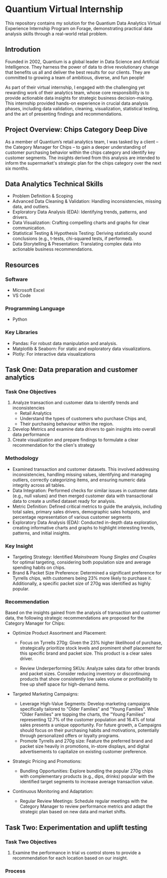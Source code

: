 # Quantium Virtual Internship

This repository contains my solution for the Quantium Data Analytics Virtual Experience Internship Program on Forage,
demonstrating practical data analysis skills through a real-world retail problem.

## Introdution

Founded in 2002, Quantium is a global leader in Data Science and Artificial Intelligence. They harness the power of
data to drive revolutionary change that benefits us all and deliver the best results for our clients.
They are committed to growing a team of ambitious, diverse, and fun people!

As part of their virtual internship, I engaged with the challenging yet rewarding work of their analytics team, whose
core responsibility is to provide actionable data insights for strategic business decision-making. This internship
provided hands-on experience in crucial data analysis phases, including data validation, cleaning, visualization,
statistical testing, and the art of presenting findings and recommendations.

## Project Overview: Chips Category Deep Dive

As a member of Quantium’s retail analytics team, I was tasked by a client – the Category Manager for Chips – to gain a
deeper understanding of customer purchasing behavior within the chips category and identify key customer segments. The
insights derived from this analysis are intended to inform the supermarket's strategic plan for the chips category over
the next six months.

## Data Analytics Technical Skills

- Problem Definition & Scoping
- Advanced Data Cleaning & Validation: Handling inconsistencies, missing data, and outliers.
- Exploratory Data Analysis (EDA): Identifying trends, patterns, and drivers.
- Data Visualization: Crafting compelling charts and graphs for clear communication.
- Statistical Testing & Hypothesis Testing: Deriving statistically sound conclusions (e.g., t-tests, chi-squared tests, if performed).
- Data Storytelling & Presentation: Translating complex data into actionable business recommendations.

## Resources

### Software

- Microsoft Excel
- VS Code

### Programming Language

- Python

### Key Libraries

- Pandas: For robust data manipulation and analysis.
- Matplotlib & Seaborn: For static and exploratory data visualizations.
- Plotly: For interactive data visualizations

## Task One: Data preparation and customer analytics

### Task One Objectives

1. Analyze transaction and customer data to identify trends and inconsistencies
    - Retail Analytics
    - Understand the types of customers who purchase Chips and,
    - Their purchasing behaviour within the region.
2. Develop Metrics and examine data drivers to gain insights into overall data performance
3. Create visualization and prepare findings to formulate a clear recommendation for the clien's strategy

### Methodology

- Examined transaction and customer datasets. This involved addressing inconsistencies, handling missing values, identifying
and managing outliers, correctly categorizing items, and ensuring numeric data integrity across all tables.
- Data Integration: Performed checks for similar issues in customer data (e.g., null values) and then merged customer data
with transactional data to create a unified dataset ready for analysis.
- Metric Definition: Defined critical metrics to guide the analysis, including total sales, primary sales drivers, demographic sales hotspots,
and percentage representation of various customer segments
- Exploratory Data Analysis (EDA): Conducted in-depth data exploration, creating informative charts and graphs to highlight interesting trends,
patterns, and initial insights.

### Key Insight

- Targeting Strategy: Identified *Mainstream Young Singles and Couples* for optimal targeting, considering both population size and average spending habits on chips.
- Brand & Packet Size Preference: Determined a significant preference for Tyrrells chips, with customers being 23% more likely to purchase it.
Additionally, a specific packet size of 270g was identified as highly popular.

### Recommendation

Based on the insights gained from the analysis of transaction and customer data, the following strategic recommendations are proposed for the Category Manager for Chips:

- Optimize Product Assortment and Placement:
  - Focus on Tyrrells 270g: Given the 23% higher likelihood of purchase, strategically prioritize stock levels and prominent shelf placement
for this specific brand and packet size. This product is a clear sales driver.

  - Review Underperforming SKUs: Analyze sales data for other brands and packet sizes. Consider reducing inventory or discontinuing products
that show consistently low sales volume or profitability to free up shelf space for high-demand items.

- Targeted Marketing Campaigns:

  - Leverage High-Value Segments: Develop marketing campaigns specifically tailored to "Older Families" and "Young Families". While "Older Families" are topping the charts,
  the "Young Families" representing 12.7% of the customer population and 16.4% of total sales presents a unique opportunity. For future growth, a Campaigns should focus
  on their purchasing habits and motivations, potentially through personalized offers or loyalty programs.
  - Promote Tyrrells and 270g size: Feature the preferred brand and packet size heavily in promotions, in-store displays, and digital advertisements to capitalize on existing customer preference.

- Strategic Pricing and Promotions:
  - Bundling Opportunities: Explore bundling the popular 270g chips with complementary products (e.g., dips, drinks) popular with the identified target segments to increase average transaction value.
- Continuous Monitoring and Adaptation:
  - Regular Review Meetings: Schedule regular meetings with the Category Manager to review performance metrics and adapt the strategic plan based on new data and market shifts.

## Task Two: Experimentation and uplift testing

### Task Two Objectives

1. Examine the performance in trial vs control stores to provide a recommendation for each location based on our insight.

### Process
